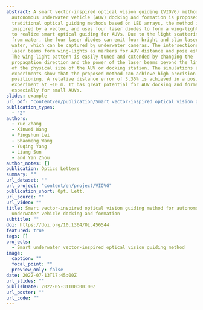 ```yaml
---
abstract: A smart vector-inspired optical vision guiding (VIOVG) method for
  autonomous underwater vehicle (AUV) docking and formation is proposed. Unlike
  traditional optical guiding methods based on LED arrays, the method is
  inspired by a vector, and uses four laser diodes to form a wing-light pattern
  to realize smart optical guiding for AUVs. Due to the light scattering effect
  from water, the four laser diodes can emit four bright and slim laser beams in
  water, which can be captured by underwater cameras. The intersections of the
  laser beams form wing-lights as markers for AUV distance and pose estimation.
  The wing-light pattern is easily tuned and extended by changing the
  propagation direction and the power of the laser beams beyond the limitation
  of the physical size of the AUV or docking station. The simulations and
  experiments show that the proposed method can achieve high precision
  positioning. A relative distance error of 3.35% is achieved in a positioning
  experiment at ∼10 m. It has great potential for AUV docking and formation,
  especially for small AUVs.
slides: example
url_pdf: "content/en/publication/Smart vector-inspired optical vision guiding method.pdf"
publication_types:
  - "2"
authors:
  - Yue Zhang
  - Xinwei Wang
  - Pingshun Lei
  - Shaomeng Wang
  - Yuqing Yang
  - Liang Sun
  - and Yan Zhou
author_notes: []
publication: Optics Letters
summary: ""
url_dataset: ""
url_project: "content/en/project/VIOVG"
publication_short: Opt. Lett.
url_source: ""
url_video: ""
title: Smart vector-inspired optical vision guiding method for autonomous
  underwater vehicle docking and formation
subtitle: ""
doi: https://doi.org/10.1364/OL.456544
featured: true
tags: []
projects:
  - Smart underwater vector-inspired optical vision guiding method
image:
  caption: ""
  focal_point: ""
  preview_only: false
date: 2022-07-13T17:45:00Z
url_slides: ""
publishDate: 2022-05-31T00:00:00Z
url_poster: ""
url_code: ""
---
```

